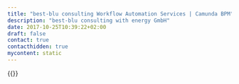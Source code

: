 ```yaml
---
title: "best-blu consulting Workflow Automation Services | Camunda BPM"
description: "best-blu consulting with energy GmbH"
date: 2017-10-25T10:39:22+02:00
draft: false
contact: true
contacthidden: true
mycontent: static
---
```

{{<partner-single
company="best-blu consulting with energy GmbH"
type="si"
website="http://www.best-blu.de"
countrycode="de"
city="Salzgitter"
description="We at best-blu consulting with energy GmbH are specialized in automation of business processes of large and medium-sized companies and groups. This makes us a successful IT consultancy. With approximately 70 employees, in the best-blu group GmbH & Co. KG, we are today active in four core areas of digitization: Business Process Automation, Business Process Management, Software Development and ERP Processes (SAP).As a Premium Service Partner of Automic we we are well known as a specialist for automation and digitalization of business processes. "
siregion="na,emea,dach"
level="basic"
logo="//images.ctfassets.net/vpidbgnakfvf/3QbTEAqHGwa40SqYQ8KKOA/677efd4fe34681f32d484fc758d11ed0/logo.png">}}